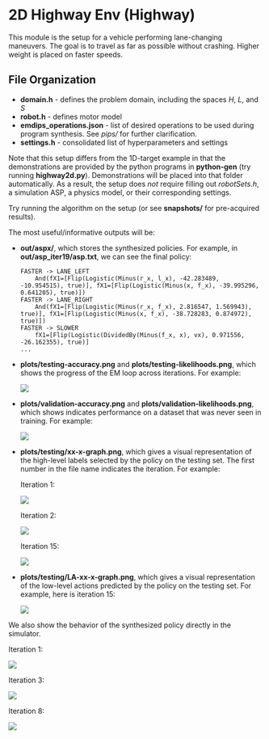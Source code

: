 # 2D Highway Env (Highway)
This module is the setup for a vehicle performing lane-changing maneuvers. The goal is to travel as far as possible without crashing. Higher weight is placed on faster speeds.

## File Organization
- **domain.h** - defines the problem domain, including the spaces $H$, $L$, and $S$
- **robot.h** - defines motor model
- **emdips_operations.json** - list of desired operations to be used during program synthesis. See *pips/* for further clarification.
- **settings.h** - consolidated list of hyperparameters and settings

Note that this setup differs from the 1D-target example in that the demonstrations are provided by the python programs in **python-gen** (try running **highway2d.py**). Demonstrations will be placed into that folder automatically. 
As a result, the setup does *not* require filling out *robotSets.h*, a simulation ASP, a physics model, or their corresponding settings.

Try running the algorithm on the setup (or see **snapshots/** for pre-acquired results).

The most useful/informative outputs will be:
- **out/aspx/**, which stores the synthesized policies. For example, in **out/asp_iter19/asp.txt**, we can see the final policy:
    ```
    FASTER -> LANE_LEFT
        And(fX1=[Flip(Logistic(Minus(r_x, l_x), -42.283489, -10.954515), true)], fX1=[Flip(Logistic(Minus(x, f_x), -39.995296, 0.641205), true)])
    FASTER -> LANE_RIGHT
        And(fX1=[Flip(Logistic(Minus(r_x, f_x), 2.816547, 1.569943), true)], fX1=[Flip(Logistic(Minus(x, f_x), -38.728283, 0.874972), true)])
    FASTER -> SLOWER
        fX1=[Flip(Logistic(DividedBy(Minus(f_x, x), vx), 0.971556, -26.162355), true)]
    ...
    ```
- **plots/testing-accuracy.png** and **plots/testing-likelihoods.png**, which shows the progress of the EM loop across iterations. For example:

    ![](snapshots/example_snapshot/plots/testing-likelihoods.png)
- **plots/validation-accuracy.png** and **plots/validation-likelihoods.png**, which shows indicates performance on a dataset that was never seen in training. For example:

    ![](snapshots/example_snapshot/plots/validation-likelihoods.png)
- **plots/testing/xx-x-graph.png**, which gives a visual representation of the high-level labels selected by the policy on the testing set. The first number in the file name indicates the iteration. For example:

    Iteration 1:

    ![](snapshots/example_snapshot/plots/1-0-graph.png)

    Iteration 2:

    ![](snapshots/example_snapshot/plots/2-0-graph.png)

    Iteration 15:

    ![](snapshots/example_snapshot/plots/14-0-graph.png)
- **plots/testing/LA-xx-x-graph.png**, which gives a visual representation of the low-level actions predicted by the policy on the testing set. For example, here is iteration 15:

    ![](snapshots/example_snapshot/plots/LA-14-0-graph.png)

We also show the behavior of the synthesized policy directly in the simulator.

Iteration 1:

![](snapshots/example_snapshot/asp_1.gif)

Iteration 3:

![](snapshots/example_snapshot/asp_3.gif)

Iteration 8:

![](snapshots/example_snapshot/asp_8.gif)